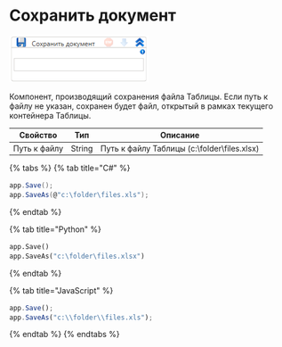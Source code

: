 # Сохранить документ

![](<../../../../.gitbook/assets/image (343).png>)

Компонент, производящий сохранения файла Таблицы. Если путь к файлу не указан, сохранен будет файл, открытый в рамках текущего контейнера Таблицы.

| Свойство     | Тип    | Описание                                    |
| ------------ | ------ | ------------------------------------------- |
| Путь к файлу | String | Путь к файлу Таблицы (c:\folder\files.xlsx) |

{% tabs %}
{% tab title="C#" %}
```csharp
app.Save();
app.SaveAs(@"c:\folder\files.xls");
```
{% endtab %}

{% tab title="Python" %}
```python
app.Save()
app.SaveAs("c:\folder\files.xlsx")
```
{% endtab %}

{% tab title="JavaScript" %}
```javascript
app.Save();
app.SaveAs("c:\\folder\\files.xls");
```
{% endtab %}
{% endtabs %}
